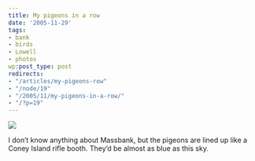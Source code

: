 ```yaml
---
title: My pigeons in a row
date: '2005-11-29'
tags:
- bank
- birds
- Lowell
- photos
wp:post_type: post
redirects:
- "/articles/my-pigeons-row"
- "/node/19"
- "/2005/11/my-pigeons-in-a-row/"
- "/?p=19"
---
```


  [ ![](http://static.flickr.com/20/68517232_7f502b1c29_t.jpg "") ](http://www.flickr.com/photos/atomicworkshop/68517232/)

  I don’t know anything about Massbank, but the pigeons are lined up like a Coney Island rifle booth. They’d be almost as blue as this sky.


